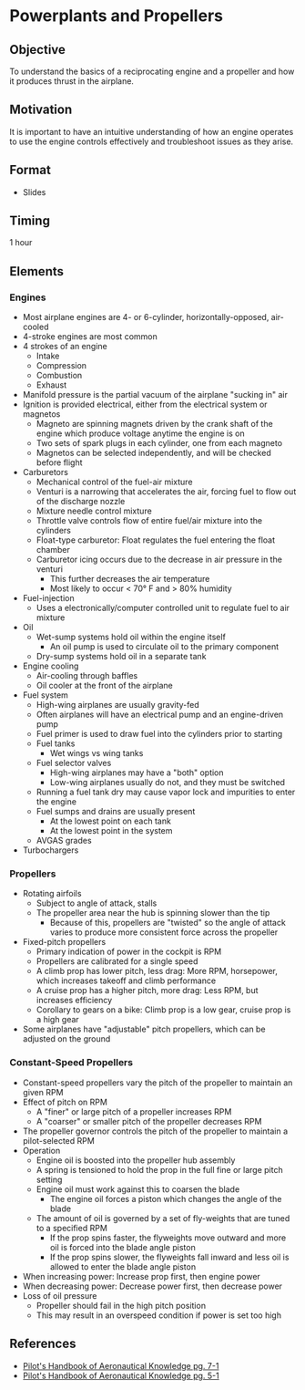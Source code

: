 # Powerplants and Propellers

## Objective

To understand the basics of a reciprocating engine and a propeller and how it produces thrust in the airplane.

## Motivation

It is important to have an intuitive understanding of how an engine operates to use the engine controls effectively and troubleshoot issues as they arise.

## Format

- Slides

## Timing

1 hour

## Elements

### Engines

- Most airplane engines are 4- or 6-cylinder, horizontally-opposed, air-cooled
- 4-stroke engines are most common
- 4 strokes of an engine
  - Intake
  - Compression
  - Combustion
  - Exhaust
- Manifold pressure is the partial vacuum of the airplane "sucking in" air
- Ignition is provided electrical, either from the electrical system or magnetos
  - Magneto are spinning magnets driven by the crank shaft of the engine which produce voltage anytime the engine is on
  - Two sets of spark plugs in each cylinder, one from each magneto
  - Magnetos can be selected independently, and will be checked before flight
- Carburetors
  - Mechanical control of the fuel-air mixture
  - Venturi is a narrowing that accelerates the air, forcing fuel to flow out of the discharge nozzle
  - Mixture needle control mixture
  - Throttle valve controls flow of entire fuel/air mixture into the cylinders
  - Float-type carburetor: Float regulates the fuel entering the float chamber
  - Carburetor icing occurs due to the decrease in air pressure in the venturi
    - This further decreases the air temperature
    - Most likely to occur &lt; 70&deg; F and &gt; 80% humidity
- Fuel-injection
  - Uses a electronically/computer controlled unit to regulate fuel to air mixture
- Oil
  - Wet-sump systems hold oil within the engine itself
    - An oil pump is used to circulate oil to the primary component
  - Dry-sump systems hold oil in a separate tank
- Engine cooling
  - Air-cooling through baffles
  - Oil cooler at the front of the airplane
- Fuel system
  - High-wing airplanes are usually gravity-fed
  - Often airplanes will have an electrical pump and an engine-driven pump
  - Fuel primer is used to draw fuel into the cylinders prior to starting
  - Fuel tanks
    - Wet wings vs wing tanks
  - Fuel selector valves
    - High-wing airplanes may have a "both" option
    - Low-wing airplanes usually do not, and they must be switched
  - Running a fuel tank dry may cause vapor lock and impurities to enter the engine
  - Fuel sumps and drains are usually present
    - At the lowest point on each tank
    - At the lowest point in the system
  - AVGAS grades
- Turbochargers

### Propellers

- Rotating airfoils
  - Subject to angle of attack, stalls
  - The propeller area near the hub is spinning slower than the tip
    - Because of this, propellers are "twisted" so the angle of attack varies to produce more consistent force across the propeller
- Fixed-pitch propellers
  - Primary indication of power in the cockpit is RPM
  - Propellers are calibrated for a single speed
  - A climb prop has lower pitch, less drag: More RPM, horsepower, which increases takeoff and climb performance
  - A cruise prop has a higher pitch, more drag: Less RPM, but increases efficiency
  - Corollary to gears on a bike: Climb prop is a low gear, cruise prop is a high gear
- Some airplanes have "adjustable" pitch propellers, which can be adjusted on the ground

### Constant-Speed Propellers

- Constant-speed propellers vary the pitch of the propeller to maintain an given RPM
- Effect of pitch on RPM
  - A "finer" or large pitch of a propeller increases RPM
  - A "coarser" or smaller pitch of the propeller decreases RPM
- The propeller governor controls the pitch of the propeller to maintain a pilot-selected RPM
- Operation
  - Engine oil is boosted into the propeller hub assembly
  - A spring is tensioned to hold the prop in the full fine or large pitch setting
  - Engine oil must work against this to coarsen the blade
    - The engine oil forces a piston which changes the angle of the blade
  - The amount of oil is governed by a set of fly-weights that are tuned to a specified RPM
    - If the prop spins faster, the flyweights move outward and more oil is forced into the blade angle piston
    - If the prop spins slower, the flyweights fall inward and less oil is allowed to enter the blade angle piston
- When increasing power: Increase prop first, then engine power
- When decreasing power: Decrease power first, then decrease power
- Loss of oil pressure
  - Propeller should fail in the high pitch position
  - This may result in an overspeed condition if power is set too high

## References

- [Pilot's Handbook of Aeronautical Knowledge pg. 7-1](/_references/PHAK/7-1)
- [Pilot's Handbook of Aeronautical Knowledge pg. 5-1](/_references/PHAK/5-1)
